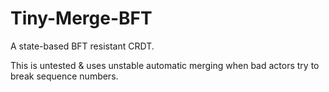 # Tiny-Merge-BFT
A state-based BFT resistant CRDT.

This is untested & uses unstable automatic merging when bad actors try to break sequence numbers.
